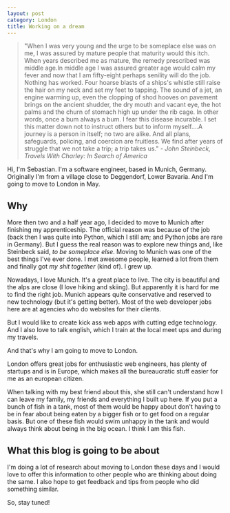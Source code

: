```yaml
---
layout: post
category: London
title: Working on a dream
---
```



> "When I was very young and the urge to be someplace else was on me, I was assured by mature people that maturity would this itch. When years described me as mature, the remedy prescribed was middle age.In middle age I was assured greater age would calm my fever and now that I am fifty-eight perhaps senility will do the job. Nothing has worked. Four hoarse blasts of a ships's whistle still raise the hair on my neck and set my feet to tapping. The sound of a jet, an engine warming up, even the clopping of shod hooves on pavement brings on the ancient shudder, the dry mouth and vacant eye, the hot palms and the churn of stomach high up under the rib cage. In other words, once a bum always a bum. I fear this disease incurable. I set this matter down not to instruct others but to inform myself....A journey is a person in itself; no two are alike. And all plans, safeguards, policing, and coercion are fruitless. We find after years of struggle that we not take a trip; a trip takes us."
*- John Steinbeck, Travels With Charley: In Search of America*


Hi, I'm Sebastian. I'm a software engineer, based in Munich, Germany. Originally I'm from a village close to Deggendorf, Lower Bavaria. And I'm going to move to London in May.


## Why ##
More then two and a half year ago, I decided to move to Munich after finishing my apprenticeship. The official reason was because of the job (back then I was quite into Python, which I still am; and Python jobs are rare in Germany).
But I guess the real reason was to explore new things and, like Steinbeck said, *to be someplace else*.
Moving to Munich was one of the best things I've ever done. I met awesome people, learned a lot from them and finally got *my shit together* (kind of).
I grew up.

Nowadays, I love Munich. It's a great place to live. The city is beautiful and the alps are close (I love hiking and skiing). But apparently it is hard for me to find the right job. Munich appears quite conservative and reserved to new technology (but it's getting better). Most of the web developer jobs here are at agencies who do websites for their clients.

But I would like to create kick ass web apps with cutting edge technology. And I also love to talk english, which I train at the local meet ups and during my travels.

And that's why I am going to move to London.

London offers great jobs for enthusiastic web engineers, has plenty of startups and is in Europe, which makes all the bureaucratic stuff easier for me as an european citizen.

When talking with my best friend about this, she still can't understand how I can leave my family, my friends and everything I built up here.
If you put a bunch of fish in a tank, most of them would be happy about don't having to be in fear about being eaten by a bigger fish or to get food on a regular basis.
But one of these fish would swim unhappy in the tank and would always think about being in the big ocean.  I think I am this fish.


## What this blog is going to be about ##
I'm doing a lot of research about moving to London these days and I would love to offer this information to other people who are thinking about doing the same.
I also hope to get feedback and tips from people who did something similar.


So, stay tuned!
